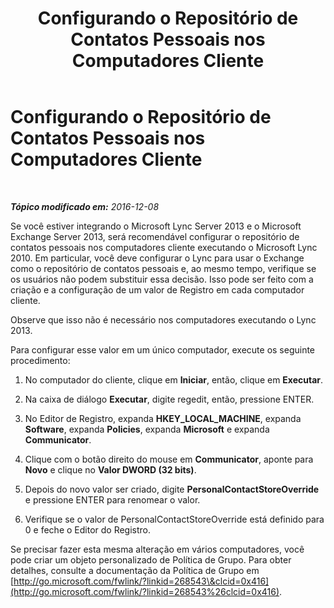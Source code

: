 ﻿---
title: Configurando o Repositório de Contatos Pessoais nos Computadores Cliente
TOCTitle: Configurando o Repositório de Contatos Pessoais nos Computadores Cliente
ms:assetid: ec69a6cb-07f2-4057-9544-55035f83eeae
ms:mtpsurl: https://technet.microsoft.com/pt-br/library/JJ721922(v=OCS.15)
ms:contentKeyID: 49886464
ms.date: 12/10/2016
mtps_version: v=OCS.15
ms.translationtype: HT
---

# Configurando o Repositório de Contatos Pessoais nos Computadores Cliente

 

_**Tópico modificado em:** 2016-12-08_

Se você estiver integrando o Microsoft Lync Server 2013 e o Microsoft Exchange Server 2013, será recomendável configurar o repositório de contatos pessoais nos computadores cliente executando o Microsoft Lync 2010. Em particular, você deve configurar o Lync para usar o Exchange como o repositório de contatos pessoais e, ao mesmo tempo, verifique se os usuários não podem substituir essa decisão. Isso pode ser feito com a criação e a configuração de um valor de Registro em cada computador cliente.

Observe que isso não é necessário nos computadores executando o Lync 2013.

Para configurar esse valor em um único computador, execute os seguinte procedimento:

1.  No computador do cliente, clique em **Iniciar**, então, clique em **Executar**.

2.  Na caixa de diálogo **Executar**, digite regedit, então, pressione ENTER.

3.  No Editor de Registro, expanda **HKEY\_LOCAL\_MACHINE**, expanda **Software**, expanda **Policies**, expanda **Microsoft** e expanda **Communicator**.

4.  Clique com o botão direito do mouse em **Communicator**, aponte para **Novo** e clique no **Valor DWORD (32 bits)**.

5.  Depois do novo valor ser criado, digite **PersonalContactStoreOverride** e pressione ENTER para renomear o valor.

6.  Verifique se o valor de PersonalContactStoreOverride está definido para 0 e feche o Editor do Registro.

Se precisar fazer esta mesma alteração em vários computadores, você pode criar um objeto personalizado de Política de Grupo. Para obter detalhes, consulte a documentação da Política de Grupo em [http://go.microsoft.com/fwlink/?linkid=268543\&clcid=0x416](http://go.microsoft.com/fwlink/?linkid=268543%26clcid=0x416).


